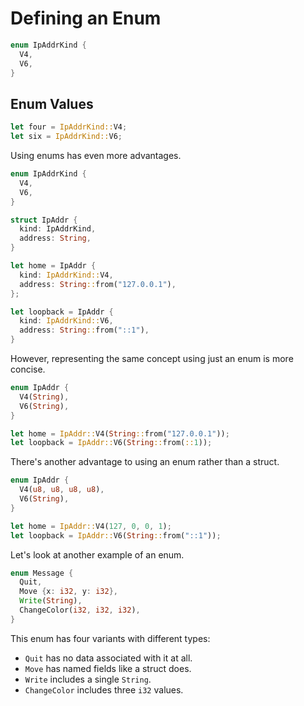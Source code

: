 # Defining an Enum

```rust
enum IpAddrKind {
  V4,
  V6,
}
```

## Enum Values

```rust
let four = IpAddrKind::V4;
let six = IpAddrKind::V6;
```

Using enums has even more advantages.

```rust
enum IpAddrKind {
  V4,
  V6,
}

struct IpAddr {
  kind: IpAddrKind,
  address: String,
}

let home = IpAddr {
  kind: IpAddrKind::V4,
  address: String::from("127.0.0.1"),
};

let loopback = IpAddr {
  kind: IpAddrKind::V6,
  address: String::from("::1"),
}
```

However, representing the same concept using just an enum is more concise.

```rust
enum IpAddr {
  V4(String),
  V6(String),
}

let home = IpAddr::V4(String::from("127.0.0.1"));
let loopback = IpAddr::V6(String::from(::1));
```

There's another advantage to using an enum rather than a struct.

```rust
enum IpAddr {
  V4(u8, u8, u8, u8),
  V6(String),
}

let home = IpAddr::V4(127, 0, 0, 1);
let loopback = IpAddr::V6(String::from("::1"));
```

Let's look at another example of an enum.

```rust
enum Message {
  Quit,
  Move {x: i32, y: i32},
  Write(String),
  ChangeColor(i32, i32, i32),
}
```

This enum has four variants with different types:

- `Quit` has no data associated with it at all.
- `Move` has named fields like a struct does.
- `Write` includes a single `String`.
- `ChangeColor` includes three `i32` values.
